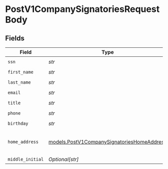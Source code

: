 # PostV1CompanySignatoriesRequestBody


## Fields

| Field                                                                                          | Type                                                                                           | Required                                                                                       | Description                                                                                    |
| ---------------------------------------------------------------------------------------------- | ---------------------------------------------------------------------------------------------- | ---------------------------------------------------------------------------------------------- | ---------------------------------------------------------------------------------------------- |
| `ssn`                                                                                          | *str*                                                                                          | :heavy_check_mark:                                                                             | N/A                                                                                            |
| `first_name`                                                                                   | *str*                                                                                          | :heavy_check_mark:                                                                             | N/A                                                                                            |
| `last_name`                                                                                    | *str*                                                                                          | :heavy_check_mark:                                                                             | N/A                                                                                            |
| `email`                                                                                        | *str*                                                                                          | :heavy_check_mark:                                                                             | N/A                                                                                            |
| `title`                                                                                        | *str*                                                                                          | :heavy_check_mark:                                                                             | N/A                                                                                            |
| `phone`                                                                                        | *str*                                                                                          | :heavy_check_mark:                                                                             | N/A                                                                                            |
| `birthday`                                                                                     | *str*                                                                                          | :heavy_check_mark:                                                                             | N/A                                                                                            |
| `home_address`                                                                                 | [models.PostV1CompanySignatoriesHomeAddress](../models/postv1companysignatorieshomeaddress.md) | :heavy_check_mark:                                                                             | The signatory's home address                                                                   |
| `middle_initial`                                                                               | *Optional[str]*                                                                                | :heavy_minus_sign:                                                                             | N/A                                                                                            |